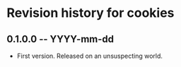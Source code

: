 # Revision history for cookies

## 0.1.0.0  -- YYYY-mm-dd

* First version. Released on an unsuspecting world.
